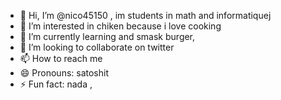 - 👋 Hi, I’m @nico45150 , im students in math and informatiquej
- 👀 I’m interested in chiken because i love cooking
- 🌱 I’m currently learning and smask burger,
- 💞️ I’m looking to collaborate on twitter
- 📫 How to reach me 
- 😄 Pronouns: satoshit
- ⚡ Fun fact: nada ,
<!---
nico45150/nico45150 is a ✨ special ✨ repository because its `README.md` (this file) appears on your GitHub profile.
You can click the Preview link to take a look at your changes.
--->
